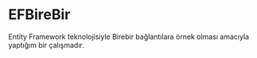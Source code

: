 # EFBireBir
Entity Framework teknolojisiyle Birebir bağlantılara örnek olması amacıyla yaptığım bir çalışmadır.
